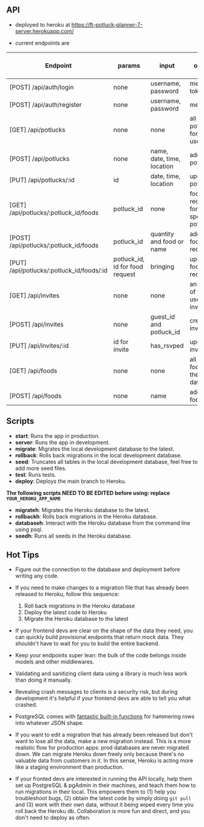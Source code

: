## API

- deployed to heroku at https://ft-potluck-planner-7-server.herokuapp.com/

- current endpoints are

| Endpoint | params | input | output | requires Auth token |
| -------- | ------ | ----- | ------ | ------------------- |
| [POST] /api/auth/login | none | username, password | message, token | Nope |
| [POST] /api/auth/register | none | username, password | message | Nope |
| [GET] /api/potlucks | none | none | all of the potlucks for the user | yes |
| [POST] /api/potlucks | none | name, date, time, location | added potluck | yes |
| [PUT] /api/potlucks/:id | id | date, time, location | updated potluck | yes |
| [GET] /api/potlucks/:potluck_id/foods | potluck_id | none | food requests for specified potluck | yes |
| [POST] /api/potlucks/:potluck_id/foods | potluck_id | quantity and food or name | added food request | yes |
| [PUT] /api/potlucks/:potluck_id/foods/:id | potluck_id, id for food request | bringing | updated food request | yes |
| [GET] /api/invites | none | none | an array of the users invites | yes |
| [POST] /api/invites | none | guest_id and potluck_id | created invite | yes |
| [PUT] /api/invites/:id | id for invite | has_rsvped | updated invite | yes |
| [GET] /api/foods | none | none | all of the foods in the database | yes |
| [POST] /api/foods | none | name | added food item | yes |

## Scripts

- **start**: Runs the app in production.
- **server**: Runs the app in development.
- **migrate**: Migrates the local development database to the latest.
- **rollback**: Rolls back migrations in the local development database.
- **seed**: Truncates all tables in the local development database, feel free to add more seed files.
- **test**: Runs tests.
- **deploy**: Deploys the main branch to Heroku.

**The following scripts NEED TO BE EDITED before using: replace `YOUR_HEROKU_APP_NAME`**

- **migrateh**: Migrates the Heroku database to the latest.
- **rollbackh**: Rolls back migrations in the Heroku database.
- **databaseh**: Interact with the Heroku database from the command line using psql.
- **seedh**: Runs all seeds in the Heroku database.

## Hot Tips

- Figure out the connection to the database and deployment before writing any code.

- If you need to make changes to a migration file that has already been released to Heroku, follow this sequence:

  1. Roll back migrations in the Heroku database
  2. Deploy the latest code to Heroku
  3. Migrate the Heroku database to the latest

- If your frontend devs are clear on the shape of the data they need, you can quickly build provisional endpoints that return mock data. They shouldn't have to wait for you to build the entire backend.

- Keep your endpoints super lean: the bulk of the code belongs inside models and other middlewares.

- Validating and sanitizing client data using a library is much less work than doing it manually.

- Revealing crash messages to clients is a security risk, but during development it's helpful if your frontend devs are able to tell you what crashed.

- PostgreSQL comes with [fantastic built-in functions](https://hashrocket.com/blog/posts/faster-json-generation-with-postgresql) for hammering rows into whatever JSON shape.

- If you want to edit a migration that has already been released but don't want to lose all the data, make a new migration instead. This is a more realistic flow for production apps: prod databases are never migrated down. We can migrate Heroku down freely only because there's no valuable data from customers in it. In this sense, Heroku is acting more like a staging environment than production.

- If your fronted devs are interested in running the API locally, help them set up PostgreSQL & pgAdmin in their machines, and teach them how to run migrations in their local. This empowers them to (1) help you troubleshoot bugs, (2) obtain the latest code by simply doing `git pull` and (3) work with their own data, without it being wiped every time you roll back the Heroku db. Collaboration is more fun and direct, and you don't need to deploy as often.
